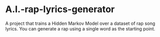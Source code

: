 # A.I.-rap-lyrics-generator

A project that trains a Hidden Markov Model over a dataset of rap song lyrics. You can generate a rap using a single word as the starting point.
